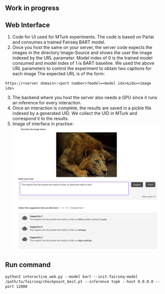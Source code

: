 ## Work in progress

## Web Interface

1. Code for UI used for MTurk experiments. The code is based on Parlai and consumes a trained Fairseq BART model. 
2. Once you host the same on your server, the server code expects the images in the directory Image-Source and shows the user the image indexed by the URL parameter. Model index of 0 is the trained model consumed and model index of 1 is BART baseline. We used the above URL parameters to control the experiment to obtain two captions for each image The expected URL is of the form: 
```
https://<server domain>:<port number>?model=<model idx>&idx=<image idx>
```
3. The backend where you host the server also needs a GPU since it runs an inference for every interaction.
4. Once an interaction is complete, the results are saved in a pickle file indexed by a generated UID. We collect the UID in MTurk and correspond it to the results.
5. Image of interface in practise:
![Interface With Suggestions](./Image-Source/Interface-with-Suggestions.png)

## Run command

```
python3 interactive_web.py --model bart --init-fairseq-model /path/to/fairseq/checkpoint_best.pt --inference topk --host 0.0.0.0 --port 12000
```
